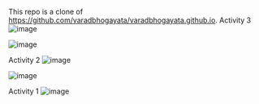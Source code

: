 This repo is a clone of https://github.com/varadbhogayata/varadbhogayata.github.io.
Activity 3
![image](https://github.com/tongandrew2/tongandrew2.github.io/assets/64707450/5c255690-88c6-4feb-bf0f-853cec6f0f9c)

![image](https://github.com/tongandrew2/tongandrew2.github.io/assets/64707450/9906fb3a-f21c-4bb2-b60b-10a68c52fb1c)

Activity 2
![image](https://github.com/tongandrew2/tongandrew2.github.io/assets/64707450/4acd53cb-2f88-4eb2-b516-6b17a575586b)

![image](https://github.com/tongandrew2/tongandrew2.github.io/assets/64707450/14f7e5af-d6d6-4291-8fe1-878ee849c423)


Activity 1
![image](https://github.com/tongandrew2/tongandrew2.github.io/assets/64707450/a8bce394-254f-4045-b33c-ac3dbab0dcfc)
